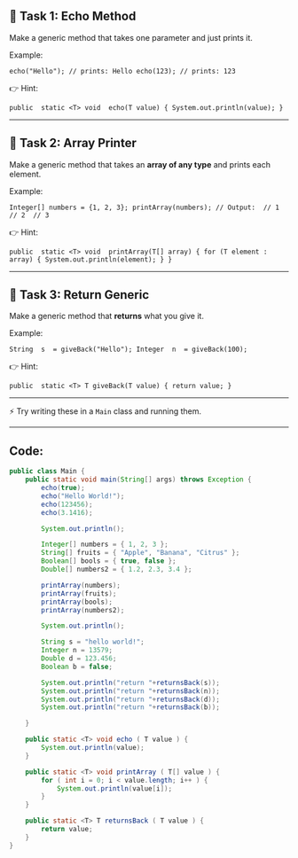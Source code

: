 
## 📝 Task 1: Echo Method

Make a generic method that takes one parameter and just prints it.

Example:

`echo("Hello"); // prints: Hello echo(123); // prints: 123` 

👉 Hint:

`public  static <T> void  echo(T value) {
    System.out.println(value);
}` 

----------

## 📝 Task 2: Array Printer

Make a generic method that takes an **array of any type** and prints each element.

Example:

`Integer[] numbers = {1, 2, 3};
printArray(numbers); // Output:  // 1  // 2  // 3` 

👉 Hint:

`public  static <T> void  printArray(T[] array) { for (T element : array) {
        System.out.println(element);
    }
}` 

----------

## 📝 Task 3: Return Generic

Make a generic method that **returns** what you give it.

Example:

`String  s  = giveBack("Hello"); Integer  n  = giveBack(100);` 

👉 Hint:

`public  static <T> T giveBack(T value) { return value;
}` 

----------

⚡ Try writing these in a `Main` class and running them.

---
## Code:
```java
public class Main {
    public static void main(String[] args) throws Exception {
        echo(true);
        echo("Hello World!");
        echo(123456);
        echo(3.1416);

        System.out.println();

        Integer[] numbers = { 1, 2, 3 };
        String[] fruits = { "Apple", "Banana", "Citrus" };
        Boolean[] bools = { true, false };
        Double[] numbers2 = { 1.2, 2.3, 3.4 };

        printArray(numbers);
        printArray(fruits);
        printArray(bools);
        printArray(numbers2);

        System.out.println();

        String s = "hello world!";
        Integer n = 13579;
        Double d = 123.456;
        Boolean b = false;

        System.out.println("return "+returnsBack(s));
        System.out.println("return "+returnsBack(n));
        System.out.println("return "+returnsBack(d));
        System.out.println("return "+returnsBack(b));

    }

    public static <T> void echo ( T value ) {
        System.out.println(value);
    }

    public static <T> void printArray ( T[] value ) {
        for ( int i = 0; i < value.length; i++ ) {
            System.out.println(value[i]);
        }
    }

    public static <T> T returnsBack ( T value ) {
        return value;
    }
}

```